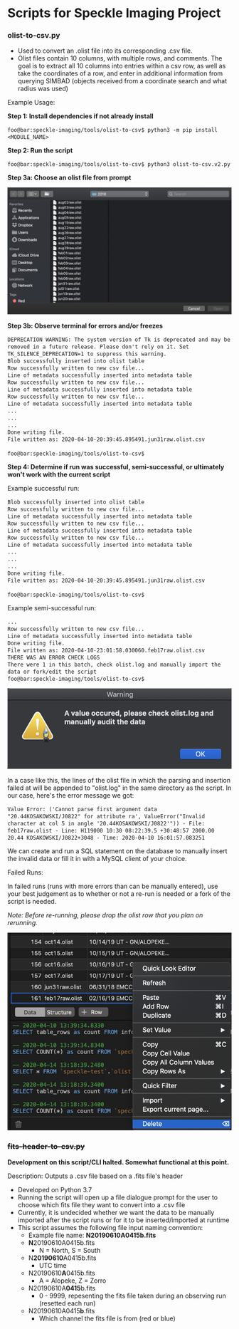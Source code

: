 # Scripts for Speckle Imaging Project

### olist-to-csv.py
- Used to convert an .olist file into its corresponding .csv file.
- Olist files contain 10 columns, with multiple rows, and comments. The goal is to extract all 10 columns into entries within a csv row, as well as take the coordinates of a row, and enter in additional information from querying SIMBAD (objects received from a coordinate search and what radius was used)

Example Usage:

**Step 1: Install dependencies if not already install**

```console
foo@bar:speckle-imaging/tools/olist-to-csv$ python3 -m pip install <MODULE_NAME>
```

**Step 2: Run the script**

```console
foo@bar:speckle-imaging/tools/olist-to-csv$ python3 olist-to-csv.v2.py
```

**Step 3a: Choose an olist file from prompt**

![Prompt example](./images/olistfileprompt.png "Example prompt")

**Step 3b: Observe terminal for errors and/or freezes**

```console
DEPRECATION WARNING: The system version of Tk is deprecated and may be removed in a future release. Please don't rely on it. Set TK_SILENCE_DEPRECATION=1 to suppress this warning.
Blob successfully inserted into olist table
Row successfully written to new csv file...
Line of metadata successfully inserted into metadata table
Row successfully written to new csv file...
Line of metadata successfully inserted into metadata table
Row successfully written to new csv file...
Line of metadata successfully inserted into metadata table
...
...
...
Done writing file.
File written as: 2020-04-10-20:39:45.895491.jun31raw.olist.csv

foo@bar:speckle-imaging/tools/olist-to-csv$
```

**Step 4: Determine if run was successful, semi-successful, or ultimately won't work with the current script**

Example successful run:

```console
Blob successfully inserted into olist table
Row successfully written to new csv file...
Line of metadata successfully inserted into metadata table
Row successfully written to new csv file...
Line of metadata successfully inserted into metadata table
Row successfully written to new csv file...
Line of metadata successfully inserted into metadata table
...
...
...
Done writing file.
File written as: 2020-04-10-20:39:45.895491.jun31raw.olist.csv

foo@bar:speckle-imaging/tools/olist-to-csv$
```

Example semi-successful run:

```console
...
Row successfully written to new csv file...
Line of metadata successfully inserted into metadata table
Done writing file.
File written as: 2020-04-10-23:01:58.030060.feb17raw.olist.csv
THERE WAS AN ERROR CHECK LOGS
There were 1 in this batch, check olist.log and manually import the data or fork/edit the script
foo@bar:speckle-imaging/tools/olist-to-csv$
```

![Error message example](./images/error-message.png "Example message")

In a case like this, the lines of the olist file in which the parsing and insertion failed at will be appended to "olist.log" in the same directory as the script. In our case, here's the error message we got:

```
Value Error: ('Cannot parse first argument data "20.44KOSAKOWSKI/J0822" for attribute ra', ValueError("Invalid character at col 5 in angle '20.44KOSAKOWSKI/J0822'")) - File: feb17raw.olist - Line: H119000 10:30 08:22:39.5 +30:48:57 2000.00 20.44 KOSAKOWSKI/J0822+3048 - Time: 2020-04-10 16:01:57.083251
```

We can create and run a SQL statement on the database to manually insert the invalid data or fill it in with a MySQL client of your choice.

Failed Runs:

In failed runs (runs with more errors than can be manually entered), use your best judgement as to whether or not a re-run is needed or a fork of the script is needed.

*Note: Before re-running, please drop the olist row that you plan on rerunning.*

![Olist drop example](./images/drop-olist.png "Example drop")


### ~~fits-header-to-csv.py~~
**Development on this script/CLI halted. Somewhat functional at this point.**

Description: Outputs a .csv file based on a .fits file's header
- Developed on Python 3.7
- Running the script will open up a file dialogue prompt for the user to choose which fits file they want to convert into a .csv file
- Currently, it is undecided whether we want the data to be manually imported after the script runs or for it to be inserted/imported at runtime
- This script assumes the following file input naming convention:
    - Example file name: **N20190610A0415b.fits**
	- **N**20190610A0415b.fits
		 - N = North, S = South
	- N**20190610**A0415b.fits
		 - UTC time
	- N20190610**A**0415b.fits
		 - A = Alopeke, Z = Zorro
	- N20190610A**0415**b.fits
		 - 0 - 9999, repesenting the fits file taken during an observing run (resetted each run)
	- N20190610A0415**b**.fits
		 - Which channel the fits file is from (red or blue)
